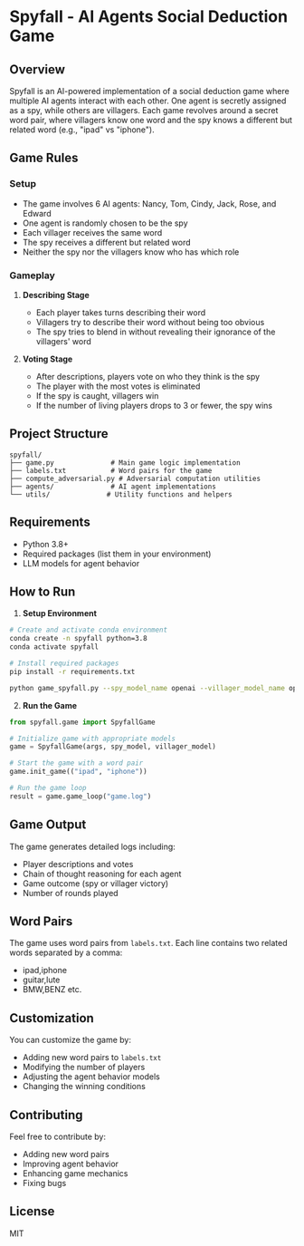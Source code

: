 # Spyfall - AI Agents Social Deduction Game

## Overview
Spyfall is an AI-powered implementation of a social deduction game where multiple AI agents interact with each other. One agent is secretly assigned as a spy, while others are villagers. Each game revolves around a secret word pair, where villagers know one word and the spy knows a different but related word (e.g., "ipad" vs "iphone").

## Game Rules

### Setup
- The game involves 6 AI agents: Nancy, Tom, Cindy, Jack, Rose, and Edward
- One agent is randomly chosen to be the spy
- Each villager receives the same word
- The spy receives a different but related word
- Neither the spy nor the villagers know who has which role

### Gameplay
1. **Describing Stage**
   - Each player takes turns describing their word
   - Villagers try to describe their word without being too obvious
   - The spy tries to blend in without revealing their ignorance of the villagers' word

2. **Voting Stage**
   - After descriptions, players vote on who they think is the spy
   - The player with the most votes is eliminated
   - If the spy is caught, villagers win
   - If the number of living players drops to 3 or fewer, the spy wins

## Project Structure
```
spyfall/
├── game.py              # Main game logic implementation
├── labels.txt           # Word pairs for the game
├── compute_adversarial.py # Adversarial computation utilities
├── agents/              # AI agent implementations
└── utils/              # Utility functions and helpers
```

## Requirements
- Python 3.8+
- Required packages (list them in your environment)
- LLM models for agent behavior

## How to Run

1. **Setup Environment**
```bash
# Create and activate conda environment
conda create -n spyfall python=3.8
conda activate spyfall

# Install required packages
pip install -r requirements.txt

python game_spyfall.py --spy_model_name openai --villager_model_name openai #or change openai on mistral if you use it
```

2. **Run the Game**
```python
from spyfall.game import SpyfallGame

# Initialize game with appropriate models
game = SpyfallGame(args, spy_model, villager_model)

# Start the game with a word pair
game.init_game(("ipad", "iphone"))

# Run the game loop
result = game.game_loop("game.log")
```

## Game Output
The game generates detailed logs including:
- Player descriptions and votes
- Chain of thought reasoning for each agent
- Game outcome (spy or villager victory)
- Number of rounds played

## Word Pairs
The game uses word pairs from `labels.txt`. Each line contains two related words separated by a comma:
- ipad,iphone
- guitar,lute
- BMW,BENZ
etc.

## Customization
You can customize the game by:
- Adding new word pairs to `labels.txt`
- Modifying the number of players
- Adjusting the agent behavior models
- Changing the winning conditions

## Contributing
Feel free to contribute by:
- Adding new word pairs
- Improving agent behavior
- Enhancing game mechanics
- Fixing bugs

## License
MIT